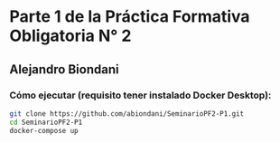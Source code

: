 # Parte 1 de la Práctica Formativa Obligatoria N° 2

## Alejandro Biondani

### Cómo ejecutar (requisito tener instalado Docker Desktop):

```bash
git clone https://github.com/abiondani/SeminarioPF2-P1.git
cd SeminarioPF2-P1
docker-compose up

```

